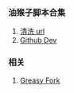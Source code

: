 ### 油猴子脚本合集

1. [清洗 url](https://greasyfork.org/zh-CN/scripts/469080)
2. [Github Dev](https://greasyfork.org/zh-CN/scripts/469538)

### 相关

1. [Greasy Fork](https://greasyfork.org/zh-CN)
